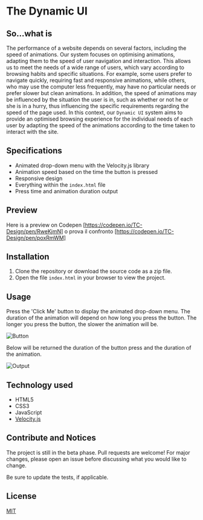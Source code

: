 # The Dynamic UI

## So...what is

The performance of a website depends on several factors, including the speed of animations. Our system focuses on optimising animations, adapting them to the speed of user navigation and interaction. This allows us to meet the needs of a wide range of users, which vary according to browsing habits and specific situations.
For example, some users prefer to navigate quickly, requiring fast and responsive animations, while others, who may use the computer less frequently, may have no particular needs or prefer slower but clean animations. In addition, the speed of animations may be influenced by the situation the user is in, such as whether or not he or she is in a hurry, thus influencing the specific requirements regarding the speed of the page used.
In this context, our `Dynamic UI` system aims to provide an optimised browsing experience for the individual needs of each user by adapting the speed of the animations according to the time taken to interact with the site.

## Specifications

- Animated drop-down menu with the Velocity.js library
- Animation speed based on the time the button is pressed
- Responsive design
- Everything within the `index.html` file
- Press time and animation duration output

## Preview
Here is a preview on Codepen [https://codepen.io/TC-Design/pen/RweKjmN] o prova il confronto [https://codepen.io/TC-Design/pen/poxRmWM]


## Installation

1. Clone the repository or download the source code as a zip file.
2. Open the file `index.html` in your browser to view the project.

## Usage

Press the 'Click Me' button to display the animated drop-down menu. The duration of the animation will depend on how long you press the button. The longer you press the button, the slower the animation will be. 

![Button](https://cdn.discordapp.com/attachments/805528177844944929/1099369748581593230/Capture-2023-04-22-182007.png)

Below will be returned the duration of the button press and the duration of the animation.

![Output](https://cdn.discordapp.com/attachments/805528177844944929/1099370613778427934/Capture-2023-04-22-182603.png)

## Technology used

- HTML5
- CSS3
- JavaScript
- [Velocity.js](https://velocityjs.org/)

## Contribute and Notices

The project is still in the beta phase. Pull requests are welcome! For major changes, please open an issue before discussing what you would like to change.

Be sure to update the tests, if applicable.

## License

[MIT](https://choosealicense.com/licenses/mit/)
